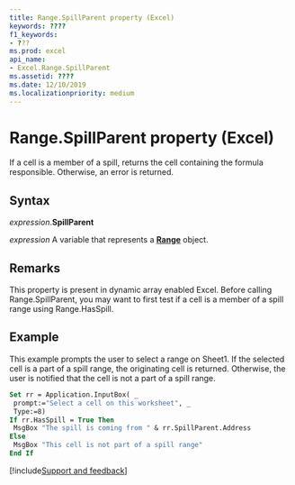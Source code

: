 ```yaml
---
title: Range.SpillParent property (Excel)
keywords: ????
f1_keywords:
- ???
ms.prod: excel
api_name:
- Excel.Range.SpillParent
ms.assetid: ????
ms.date: 12/10/2019
ms.localizationpriority: medium
---
```



# Range.SpillParent property (Excel)

If a cell is a member of a spill, returns the cell containing the formula responsible. Otherwise, an error is returned. 

## Syntax

_expression_.**SpillParent**

_expression_ A variable that represents a **[Range](excel.range(object).md)** object.

## Remarks

This property is present in dynamic array enabled Excel. Before calling Range.SpillParent, you may want to first test if a cell is a member of a spill range using Range.HasSpill.

## Example

This example prompts the user to select a range on Sheet1. If the selected cell is a part of a spill range, the originating cell is returned. Otherwise, the user is notified that the cell is not a part of a spill range.

```vb
Set rr = Application.InputBox( _
 prompt:="Select a cell on this worksheet", _
 Type:=8)
If rr.HasSpill = True Then
 MsgBox "The spill is coming from " & rr.SpillParent.Address
Else
 MsgBox "This cell is not part of a spill range"
End If
```


[!include[Support and feedback](~/includes/feedback-boilerplate.md)]
